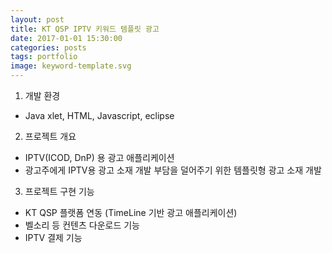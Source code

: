 ```yaml
---
layout: post
title: KT QSP IPTV 키워드 템플릿 광고 
date: 2017-01-01 15:30:00 
categories: posts 
tags: portfolio
image: keyword-template.svg
---
```


1) 개발 환경  
- Java xlet, HTML, Javascript, eclipse

2) 프로젝트 개요  
- IPTV(ICOD, DnP) 용 광고 애플리케이션  
- 광고주에게 IPTV용 광고 소재 개발 부담을 덜어주기 위한 템플릿형 광고 소재 개발  

3) 프로젝트 구현 기능  
- KT QSP 플랫폼 연동 (TimeLine 기반 광고 애플리케이션)  
- 벨소리 등 컨텐츠 다운로드 기능  
- IPTV 결제 기능  
